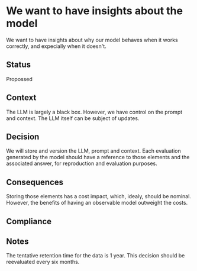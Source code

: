# We want to have insights about the model
We want to have insights about why our model behaves when it works correctly,
and expecially when it doesn't.

## Status
Propossed

## Context
The LLM is largely a black box. However, we have control on the prompt and
context. The LLM itself can be subject of updates.

## Decision
We will store and version the LLM, prompt and context. Each evaluation generated by
the model should have a reference to those elements and the associated answer, for 
reproduction and evaluation purposes.

## Consequences
Storing those elements has a cost impact, which, idealy, should be nominal. 
However, the benefits of having an observable model outweight the costs.

## Compliance

## Notes
The tentative retention time for the data is 1 year. This decision should be 
reevaluated every six months.
